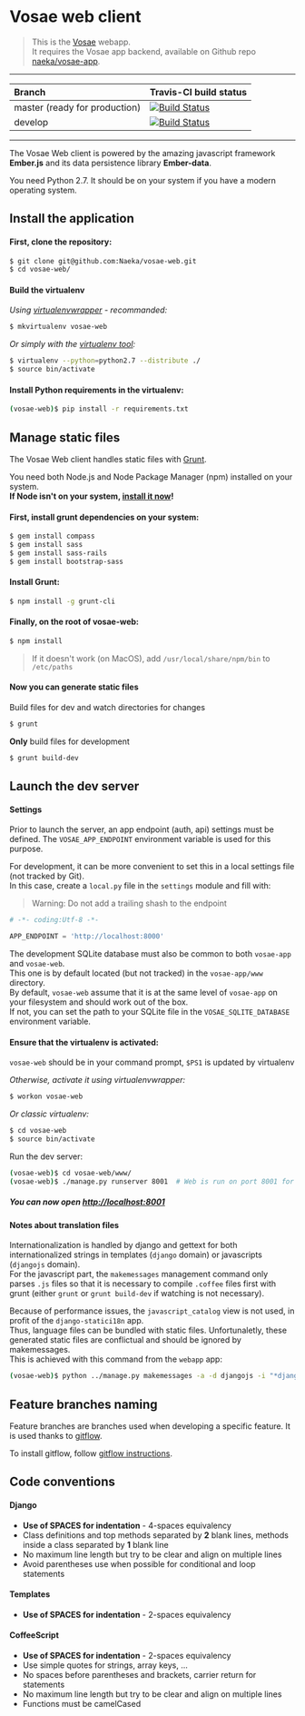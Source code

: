 # Vosae web client

> This is the [Vosae](https://www.vosae.com/) webapp.  
> It requires the Vosae app backend, available on Github repo [naeka/vosae-app](https://github.com/Naeka/vosae-app/).

---

| Branch | Travis-CI build status |
| :--- | --- |
| master (ready for production) | [![Build Status](https://magnum.travis-ci.com/Naeka/vosae-web.png?token=zEdftv98cb3UVS7Y5Arg&branch=master)](https://magnum.travis-ci.com/Naeka/vosae-web) |
| develop | [![Build Status](https://magnum.travis-ci.com/Naeka/vosae-web.png?token=zEdftv98cb3UVS7Y5Arg)](https://magnum.travis-ci.com/Naeka/vosae-web) |

---

The Vosae Web client is powered by the amazing javascript framework **Ember.js** and its data persistence library **Ember-data**.


You need Python 2.7. It should be on your system if you have a modern operating system.


## Install the application

#### First, clone the repository:

```bash
$ git clone git@github.com:Naeka/vosae-web.git
$ cd vosae-web/
```

#### Build the virtualenv

*Using [virtualenvwrapper](http://virtualenvwrapper.readthedocs.org/) - recommanded:*

```bash
$ mkvirtualenv vosae-web
```

*Or simply with the [virtualenv tool](http://www.virtualenv.org/):*

```bash
$ virtualenv --python=python2.7 --distribute ./
$ source bin/activate
```

#### Install Python requirements **in the virtualenv**:

```bash
(vosae-web)$ pip install -r requirements.txt
```

    
## Manage static files

The Vosae Web client handles static files with [Grunt](http://gruntjs.com/).


You need both Node.js and Node Package Manager (npm) installed on your system.  
**If Node isn't on your system, [install it now](http://nodejs.org/download/)!**


#### First, install grunt dependencies on your system:

```bash
$ gem install compass
$ gem install sass
$ gem install sass-rails
$ gem install bootstrap-sass
```

#### Install Grunt:

```bash
$ npm install -g grunt-cli
```
    
#### Finally, on the root of vosae-web:

```bash
$ npm install
```
    
> If it doesn't work (on MacOS), add `/usr/local/share/npm/bin` to `/etc/paths`
    
    
#### Now you can generate static files
    
Build files for dev and watch directories for changes

```bash
$ grunt
```
    
**Only** build files for development

```bash
$ grunt build-dev
```



## Launch the dev server

#### Settings


Prior to launch the server, an app endpoint (auth, api) settings must be defined.
The `VOSAE_APP_ENDPOINT` environment variable is used for this purpose.

For development, it can be more convenient to set this in a local settings file (not tracked by Git).  
In this case, create a `local.py` file in the `settings` module and fill with:

> Warning: Do not add a trailing shash to the endpoint

```python
# -*- coding:Utf-8 -*-

APP_ENDPOINT = 'http://localhost:8000'
```

The development SQLite database must also be common to both `vosae-app` and `vosae-web`.  
This one is by default located (but not tracked) in the `vosae-app/www` directory.  
By default, `vosae-web` assume that it is at the same level of `vosae-app` on your filesystem and should work out of the box.  
If not, you can set the path to your SQLite file in the `VOSAE_SQLITE_DATABASE` environment variable.


#### Ensure that the virtualenv is activated:

`vosae-web` should be in your command prompt, `$PS1` is updated by virtualenv

*Otherwise, activate it using virtualenvwrapper:*

```bash
$ workon vosae-web
```

*Or classic virtualenv:*

```bash
$ cd vosae-web
$ source bin/activate
```

Run the dev server:

```bash
(vosae-web)$ cd vosae-web/www/    
(vosae-web)$ ./manage.py runserver 8001  # Web is run on port 8001 for development
```


##### You can now open [http://localhost:8001](http://localhost:8001)


#### Notes about translation files
Internationalization is handled by django and gettext for both internationalized strings in templates (`django` domain) or javascripts (`djangojs` domain).  
For the javascript part, the `makemessages` management command only parses `.js` files so that it is necessary to compile `.coffee` files first with grunt (either `grunt` or `grunt build-dev` if watching is not necessary).

Because of performance issues, the `javascript_catalog` view is not used, in profit of the `django-statici18n` app.  
Thus, language files can be bundled with static files. Unfortunaletly, these generated static files are conflictual and should be ignored by makemessages.  
This is achieved with this command from the `webapp` app:
```bash
(vosae-web)$ python ../manage.py makemessages -a -d djangojs -i "*djangojs.js" -i "*locale-*.js"
```



## Feature branches naming 

Feature branches are branches used when developing a specific feature. It is used thanks to [gitflow](https://github.com/nvie/gitflow).

To install gitflow, follow [gitflow instructions](https://github.com/nvie/gitflow#installing-git-flow).


## Code conventions 

#### Django

*   **Use of SPACES for indentation** - 4-spaces equivalency
*   Class definitions and top methods separated by **2** blank lines, methods inside a class separated by **1** blank line
*   No maximum line length but try to be clear and align on multiple lines
*   Avoid parentheses use when possible for conditional and loop statements


#### Templates

*   **Use of SPACES for indentation** - 2-spaces equivalency


#### CoffeeScript

*   **Use of SPACES for indentation** - 2-spaces equivalency
*   Use simple quotes for strings, array keys, ...
*   No spaces before parentheses and brackets, carrier return for statements
*   No maximum line length but try to be clear and align on multiple lines
*   Functions must be camelCased
